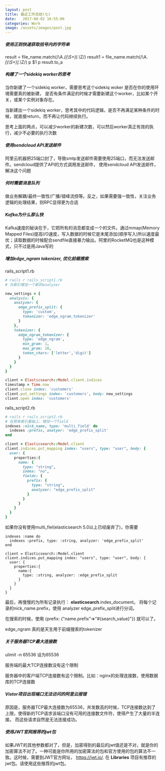 ```yaml
---
layout: post
title: 最近工作总结(七)
date:   2017-08-02 16:55:06
categories: Work
image: /assets/images/post.jpg
---
```


##### 使用正则快速获取括号内的字符串
result = file_name.match(/\A.*\((\S+)\).*\Z/)
result1 = file_name.match(/\A.*\[(\S+)\].*\Z/)
 p $1
 p result.to_a

##### 构建了一个sidekiq worker的思考
当你新建了一个sidekiq worker，需要思考这个sidekiq woker 是否在你的使用环境需要真的被新建，
是否有条件满足的时候才需要新建这个worker，比如某个开关，或某个实例对象存在。

当新建出一个sidekiq worker，思考其中的代码逻辑，是否不再满足某种条件的时候，就直接return，而不再让代码继续执行。

思考上面的两点，可以减少worker的新建次数，可以然后worker真正有效的执行，减少不必要的执行次数

#####  使用sendcloud API发送邮件
阿里云机器把25端口封了，导致smtp发送邮件需要使用25端口，而无法发送邮件。sendcloud提供了API的方式调用发送邮件，
使用sendcloud API发送邮件，解决这个问题

##### 何时需要消息队列
做业务解耦/最终一致性/广播/错峰流控等。反之，如果需要强一致性，关注业务逻辑的处理结果，则RPC显得更为合适

##### Kafka为什么那么快
Kafka速度的秘诀在于，它把所有的消息都变成一个的文件。通过mmap(Memory Mapped Files)提高I/O速度，写入数据的时候它是末尾添加(顺序写入)所以速度最优；读取数据的时候配合sendfile直接暴力输出。阿里的RocketMQ也是这种模式，只不过是用Java写的

##### 增加edge_ngram tokenizer, 优化前缀搜索

rails_script1.rb
```ruby
# rails r rails_script1.rb
# 为索引增加一个新的analyzer

new_settings = {
  analysis: {
    analyzer: {
      edge_prefix_split: {
        type: 'custom',
        tokenizer: 'edge_ngram_tokenizer'
      }
    },
    tokenizer: {
      edge_ngram_tokenizer: {
        type: 'edge_ngram',
        min_gram: 1,
        max_gram: 10,
        token_chars: ['letter','digit']
      }
    }
  }
}

client = Elasticsearch::Model.client.indices
timestamp = Time.now
client.close index: 'customers'
client.put_settings index: 'customers', body: new_settings
client.open index: 'customers'
```

rails_script2.rb
```ruby
# rails r rails_script2.rb
# 在原来索引基础上，增加一个field
indexes :nick_name, type: 'multi_field' do
  indexes :prefix, analyer: 'edge_prefix_split'
end

client = Elasticsearch::Model.client
client.indices.put_mapping index: "users", type: "user", body: {
  user: {
    properties:{
      name: {
        type: "string",
        index: "no",
        fields: {
          prefix: {
            type: "string",
            analyzer: "edge_prefix_split"
          }
        }
      }
    }
  }
}
```

如果你没有使用multi_fiel(elasticsearch 5.0以上已经废弃了)，你需要

```
indexes :name do
  indexes :prefix, type: :string, analyzer: 'edge_prefix_split'
end

client = Elasticsearch::Model.client
client.indices.put_mapping index: "users", type: "user", body: {
  user: {
    properties:{
      name:{
        type: :string, analyzer: :edge_prefix_split
      }
    }
  }
}

```
最后，再慢慢的为所有记录执行：  __elasticsearch__.index_document。 将每个记录的nick_name.prefix，使用 analyzer edge_prefix_split进行分词。

在搜索的时候，使用 {prefix: {"name.prefix"=>"#{search_value}"}} 就可以了。

edge_ngram 真的是天生用于前缀搜索的tokenizer

##### 关于服务器TCP最大连接数
ulimit -n 65536 设为65536

服务端的最大TCP连接数没有这个限制

服务器中的客户端TCP连接数有这个限制。比如：nginx的处理连接数，使用数据库的TCP连接数

##### Vistor项目出现端口无法访问的阿里云报错
原因是，服务器TCP最大连接数为65536，并发数高的时候，TCP连接数达到了上限，使得新的TCP请求该端口没有可用的连接数文件符，使得产生了大量的半连接。
而这些请求自然是无法连接成功。

##### 使用JWT官网推荐的jwt包
如果JWT的其他参数都对了，但是，加密得到的最后的jwt值还是不对，就是你的加密算法不对了。一种可能是你所用的加密算法的包和官方使用的包的算法不一致。这时候，需要到JWT官方网址，
https://jwt.io/. 在 __Libraries__ 项目有推荐的jwt包。请使用这些推荐的jwt包。
